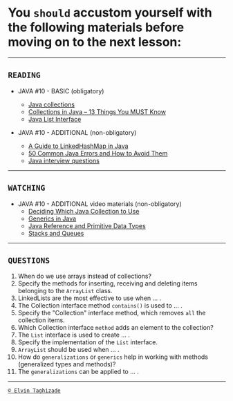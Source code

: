 # You `should` accustom yourself with the following materials before moving on to the next lesson:
---
## `READING`
- JAVA #10 - BASIC (obligatory)
    - [Java collections](https://www.javatpoint.com/collections-in-java)
    - [Collections in Java – 13 Things You MUST Know](https://www.javatpoint.com/collections-in-java)
    - [Java List Interface](https://www.javatpoint.com/java-list)
    

- JAVA #10 - ADDITIONAL (non-obligatory)
  - [A Guide to LinkedHashMap in Java](https://www.baeldung.com/java-linked-hashmap)
  - [50 Common Java Errors and How to Avoid Them](https://dzone.com/articles/50-common-java-errors-and-how-to-avoid-them-part-1)
  - [Java interview questions](https://www.softwaretestinghelp.com/core-java-interview-questions/)
 ---

## `WATCHING`
- JAVA #10 - ADDITIONAL video materials (non-obligatory)
  - [Deciding Which Java Collection to Use](https://youtu.be/zuSOhwdnyfU)
  - [Generics in Java](https://youtu.be/XMvznsY02Mk)
  - [Java Reference and Primitive Data Types](https://youtu.be/gt7NuqSvp44)
  - [Stacks and Queues](https://youtu.be/JvGZh_BdF-8)
  
---

## `QUESTIONS`
1. When do we use arrays instead of collections?
2. Specify the methods for inserting, receiving and deleting items belonging to the `ArrayList` class.
3. LinkedLists are the most effective to use when ... .
4. The Collection interface method `contains()` is used to ... .
5. Specify the "Collection" interface method, which removes `all` the collection items.
6. Which Collection interface `method` adds an element to the collection?
7. The `List` interface is used to create ... .
8. Specify the implementation of the `List` interface.
9. `ArrayList` should be used when ... .
10. How do `generalizations` or `generics` help in working with methods (generalized types and methods)?
11. The `generalizations` can be applied to ... .

---

[`© Elvin Taghizade`](mailto:elvintaghiyev184@gmail.com)